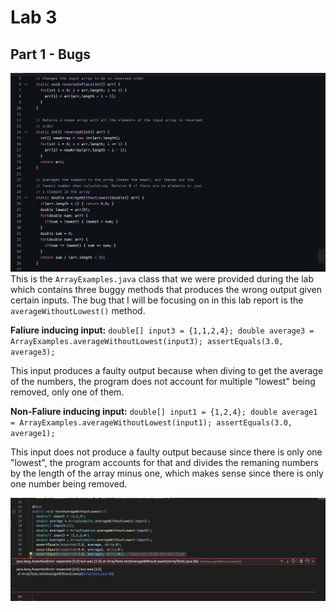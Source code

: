 # **Lab 3** 
## **Part 1 - Bugs**

![Image](faulty.png)
This is the `ArrayExamples.java` class that we were provided during the lab which contains three buggy methods that produces the wrong output given certain inputs. The bug that I will be focusing on in this lab report is the `averageWithoutLowest()` method.

**Faliure inducing input:** 
  `double[] input3 = {1,1,2,4};
  double average3 = ArrayExamples.averageWithoutLowest(input3);
  assertEquals(3.0, average3);`

  This input produces a faulty output because when diving to get the average of the numbers, the program does not account for multiple "lowest" being   removed, only one of them.

**Non-Faliure inducing input:**
  `double[] input1 = {1,2,4};
  double average1 = ArrayExamples.averageWithoutLowest(input1);
  assertEquals(3.0, average1);`

  This input does not produce a faulty output because since there is only one "lowest", the program accounts for that and divides the remaning numbers by the length of the array minus one, which makes sense since there is only one number being removed.

![Image](junittest.png)

